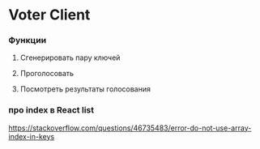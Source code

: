 # Voter Client 

### Функции 

1. Сгенерировать пару ключей 

2. Проголосовать 

3. Посмотреть результаты голосования 



### про index в React list

https://stackoverflow.com/questions/46735483/error-do-not-use-array-index-in-keys
